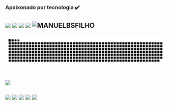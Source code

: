 
### Apaixonado por tecnologia ✔️ 
 <h2
 <a href = "mailto:mbsfilho.engenharia@gmail.com"><img src="https://img.shields.io/badge/-Gmail-%23333?style=for-the-badge&logo=gmail&logoColor=white" target="_blank"></a>
 <a href="https://linkedin.com/in/manuel-borges-b826a727/" target="_blank"><img src="https://img.shields.io/badge/-LinkedIn-%230077B5?style=for-the-badge&logo=linkedin&logoColor=white" target="_blank"></a>
 <a href=" https://twitter.com/ManuelBSFilho 
 " target="_blank"><img src="https://img.shields.io/badge/-twitter-%230077B5?style=for-the-badge&logo=twitter&logoColor=white" target="_blank"></a>
<a href = "https://api.whatsapp.com/send?phone=5571996521211&text=Como%20vai%3F"><img src="https://img.shields.io/badge/WhatsApp-25D366?style=for-the-badge&logo=whatsapp&logoColor=white" target="_blank"></a>
<img height="30" src="https://komarev.com/ghpvc/?username=MANUELBSFILHO&color=blue" alt="MANUELBSFILHO"/>
 
![Snake animation](https://github.com/manuelbsfilho/manuelbsfilho/blob/output/github-contribution-grid-snake.svg)

 <p align = "left">
  <img src = "https://github-readme-streak-stats.herokuapp.com?user=manuelbsfilho&theme=radical&hide_border=falso" width = 400>
 </p>
 <img src="https://img.shields.io/badge/HTML-323330?style=for-the-badge&logo=html5&logoColor=white)"</a>
 <img src="https://img.shields.io/badge/CSS-323330?&style=for-the-badge&logo=css3&logoColor=white"</a>
 <img src="https://img.shields.io/badge/JavaScript-323330?style=for-the-badge&logo=javascript&logoColor=F7DF1E"</a>
 <img src="https://img.shields.io/badge/C%23-323330?style=for-the-badge&logo=c-sharp&logoColor=white"</a>
 <img src="https://img.shields.io/badge/Java-323330?style=for-the-badge&logo=java&logoColor=white"</a>
</div>
